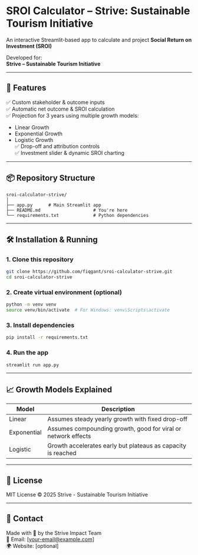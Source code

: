 # SROI Calculator – Strive: Sustainable Tourism Initiative

An interactive Streamlit-based app to calculate and project **Social Return on Investment (SROI)**

Developed for:  
**Strive – Sustainable Tourism Initiative**  

---

## 🚀 Features

✅ Custom stakeholder & outcome inputs  
✅ Automatic net outcome & SROI calculation  
✅ Projection for 3 years using multiple growth models:  
   - Linear Growth  
   - Exponential Growth  
   - Logistic Growth  
✅ Drop-off and attribution controls  
✅ Investment slider & dynamic SROI charting

---

## 📦 Repository Structure

```
sroi-calculator-strive/
│
├── app.py      # Main Streamlit app
├── README.md                    # You're here
└── requirements.txt             # Python dependencies
```

---

## 🛠️ Installation & Running

### 1. Clone this repository

```bash
git clone https://github.com/fiqgant/sroi-calculator-strive.git
cd sroi-calculator-strive
```

### 2. Create virtual environment (optional)

```bash
python -m venv venv
source venv/bin/activate  # For Windows: venv\Scripts\activate
```

### 3. Install dependencies

```bash
pip install -r requirements.txt
```

### 4. Run the app

```bash
streamlit run app.py
```

---

## 📈 Growth Models Explained

| Model       | Description                                                  |
|-------------|--------------------------------------------------------------|
| Linear      | Assumes steady yearly growth with fixed drop-off             |
| Exponential | Assumes compounding growth, good for viral or network effects|
| Logistic    | Growth accelerates early but plateaus as capacity is reached |

---

## 📃 License

MIT License © 2025 Strive - Sustainable Tourism Initiative

---

## 🤝 Contact

Made with 💚 by the Strive Impact Team  
📩 Email: [your-email@example.com]  
🌍 Website: [optional]